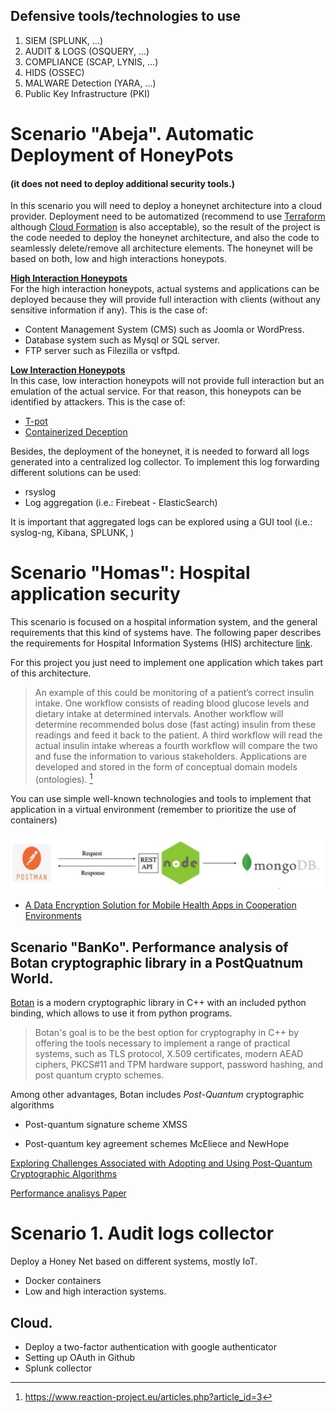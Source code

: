 
## Defensive tools/technologies to use

1. SIEM (SPLUNK, ...)
1. AUDIT & LOGS (OSQUERY, ...)
1. COMPLIANCE (SCAP, LYNIS, ...)
1. HIDS (OSSEC)
1. MALWARE Detection (YARA, ...)
1. Public Key Infrastructure (PKI)



# Scenario "Abeja". Automatic Deployment of HoneyPots
#### (it does not need to deploy additional security tools.) 

In this scenario you will need to deploy a honeynet architecture into a cloud provider. Deployment need to be automatized (recommend to use [Terraform](https://www.terraform.io/) although [Cloud Formation](https://docs.aws.amazon.com/AWSCloudFormation/latest/UserGuide/Welcome.html) is also acceptable), so the result of the project is the code needed to deploy the honeynet architecture, and also the code to seamlessly delete/remove all architecture elements.
The honeynet will be based on both, low and high interactions honeypots.  

**<u>High Interaction Honeypots</u>**   
For the high interaction honeypots, actual systems and applications can be deployed because they will provide full interaction with clients (without any sensitive information if any).  This is the case of:
- Content Management System (CMS) such as Joomla or WordPress.
- Database system such as Mysql or SQL server.
- FTP server such as Filezilla or vsftpd.

**<u>Low Interaction Honeypots</u>**   
In this case, low interaction honeypots will not provide full interaction but an emulation of the actual service. For that reason, this honeypots can be identified by attackers. This is the case of:
- [T-pot](https://github.security.telekom.com/2020/08/honeypot-tpot-20.06-released.html)
- [Containerized Deception](https://appfleet.com/blog/compromised-container-detection-with-honeypot-containers/)

Besides, the deployment of the honeynet, it is needed to forward all logs generated into a centralized log collector. To implement this log forwarding different solutions can be used:
- rsyslog
- Log aggregation (i.e.: Firebeat - ElasticSearch)

It is important that aggregated logs can be explored using a GUI tool (i.e.: syslog-ng, Kibana, SPLUNK, )



# Scenario "Homas": Hospital application security
This scenario is focused on a hospital information system, and the general requirements that this kind of systems have. The following paper describes the requirements for Hospital Information Systems (HIS) architecture [link](https://www.scitepress.org/Papers/2012/38850/38850.pdf).

For this project you just need to implement one application which takes  part of this architecture.

 > An example of this could be monitoring of a patient’s correct insulin intake. One workflow consists of reading blood glucose levels and dietary intake at determined intervals. Another workflow will determine recommended bolus dose (fast acting) insulin from these readings and feed it back to the patient. A third workflow will read the actual insulin intake whereas a fourth workflow will compare the two and fuse the information to various stakeholders. Applications are developed and stored in the form of conceptual domain models (ontologies). [^1]

[^1]: https://www.reaction-project.eu/articles.php?article_id=3

You can use simple well-known technologies and tools to implement that application in a virtual environment (remember to prioritize the use of containers)

![Simple implementation of the Application](figures/mongonodejs.png)

- [A Data Encryption Solution for Mobile Health Apps in Cooperation Environments](https://www.ncbi.nlm.nih.gov/pmc/articles/PMC3636327/)





## Scenario "BanKo". Performance analysis of Botan cryptographic library in a PostQuatnum World. 

[Botan](https://github.com/randombit/botan) is a modern cryptographic library in C++ with an included python binding, which allows to use it from python programs.
> Botan's goal is to be the best option for cryptography in C++ by offering the tools necessary to implement a range of practical systems, such as TLS protocol, X.509 certificates, modern AEAD ciphers, PKCS#11 and TPM hardware support, password hashing, and post quantum crypto schemes.

Among other advantages, Botan includes *Post-Quantum* cryptographic algorithms 

+ Post-quantum signature scheme XMSS

+ Post-quantum key agreement schemes McEliece and NewHope

[Exploring Challenges Associated with Adopting and
Using Post-Quantum Cryptographic Algorithms](https://nvlpubs.nist.gov/nistpubs/CSWP/NIST.CSWP.04282021.pdf)

[Performance analisys Paper](https://arxiv.org/pdf/2010.06139.pdf)




# Scenario 1. Audit logs collector

Deploy a Honey Net based on different systems, mostly IoT. 
- Docker containers
- Low and high interaction systems.

## Cloud. 
- Deploy a two-factor authentication with google authenticator
- Setting up OAuth in Github
- Splunk collector
